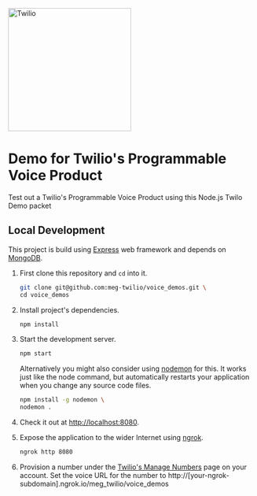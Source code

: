 <a href="https://www.twilio.com">
  <img src="https://static0.twilio.com/marketing/bundles/marketing/img/logos/wordmark-red.svg" alt="Twilio" width="250" />
</a>

# Demo for Twilio's Programmable Voice Product

Test out a Twilio's Programmable Voice Product using this Node.js Twilo Demo packet


## Local Development

This project is build using [Express](http://expressjs.com/) web framework and
depends on [MongoDB](https://www.mongodb.com).


1. First clone this repository and `cd` into it.

   ```bash
   git clone git@github.com:meg-twilio/voice_demos.git \
   cd voice_demos
   ```
2. Install project's dependencies.

   ```bash
   npm install
   ```

3. Start the development server.

   ```bash
   npm start
   ```

   Alternatively you might also consider using [nodemon](https://github.com/remy/nodemon) for this. It works just like
   the node command, but automatically restarts your application when you change any source code files.

   ```bash
   npm install -g nodemon \
   nodemon .
   ```

4. Check it out at [http://localhost:8080](http://localhost:8080).

5. Expose the application to the wider Internet using [ngrok](https://ngrok.com/).

   ```bash
   ngrok http 8080
   ```

6. Provision a number under the [Twilio's Manage Numbers](https://www.twilio.com/console/phone-numbers/incoming)
   page on your account. Set the voice URL for the number to http://[your-ngrok-subdomain].ngrok.io/meg_twilio/voice_demos

